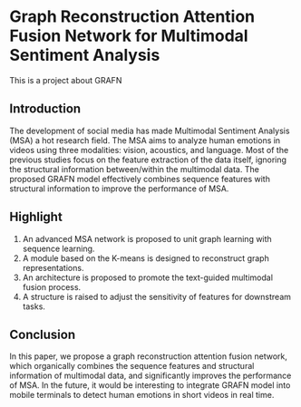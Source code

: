 # Graph Reconstruction Attention Fusion Network for Multimodal Sentiment Analysis
This is a project about GRAFN
## Introduction
The development of social media has made Multimodal Sentiment Analysis (MSA) a hot research field. The MSA aims to analyze human emotions in videos using three modalities: vision, acoustics, and language. Most of the previous studies focus on the feature extraction of the data itself, ignoring the structural information between/within the multimodal data. The proposed GRAFN model effectively combines sequence features with structural information to improve the performance of MSA.
## Highlight
1.	An advanced MSA network is proposed to unit graph learning with sequence learning.
2.	A module based on the K-means is designed to reconstruct graph representations.
3.	An architecture is proposed to promote the text-guided multimodal fusion process.
4.	A structure is raised to adjust the sensitivity of features for downstream tasks.
## Conclusion
In this paper, we propose a graph reconstruction attention fusion network, which organically combines the sequence features and structural information of multimodal data, and significantly improves the performance of MSA. In the future, it would be interesting to integrate GRAFN model into mobile terminals to detect human emotions in short videos in real time.
